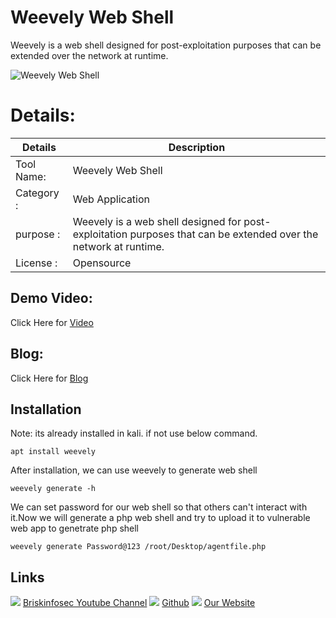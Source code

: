 Weevely Web Shell
============
Weevely is a web shell designed for post-exploitation purposes that can be extended over the network at runtime.

![Weevely Web Shell](https://www.briskinfosec.com//assets/tooloftheday/147.jpg)

Details:
============
|  Details | Description   |
| ------------ | ------------ |
|Tool Name:| Weevely Web Shell |
|Category :| Web Application|
|purpose  :|Weevely is a web shell designed for post-exploitation purposes that can be extended over the network at runtime.|
|License :| Opensource

Demo Video:
-----------------
Click Here for [Video](https://www.youtube.com/watch?v=8FNy9V4Xebk "Video")

Blog: 
--------------
Click Here for [Blog](hhttps://www.briskinfosec.com/tooloftheday/toolofthedaydetail/Weevely- "Blog")

Installation
----------------
 Note: its already installed in kali. if not use below command.

    apt install weevely
    
  After installation, we can use weevely to generate web shell
  
    weevely generate -h


We can set password for our web shell so that others can't interact with it.Now we will generate a php web shell and try to upload it to vulnerable web app to genetrate php shell

    weevely generate Password@123 /root/Desktop/agentfile.php

Links
----------------
![ ](https://img.icons8.com/color/15/000000/youtube-play.png) [Briskinfosec Youtube Channel](https://www.youtube.com/channel/UCcPmqqYETcO_7-6p_uUsF1w "Briskinfosec Youtube Channel")
 ![ ](https://img.icons8.com/glyph-neue/15/000000/github.png) [Github](https://github.com/briskinfosec "Github") 
![ ](https://img.icons8.com/ios/15/000000/internet--v2.png) [Our Website](https://www.briskinfosec.com/ "Our Website")

